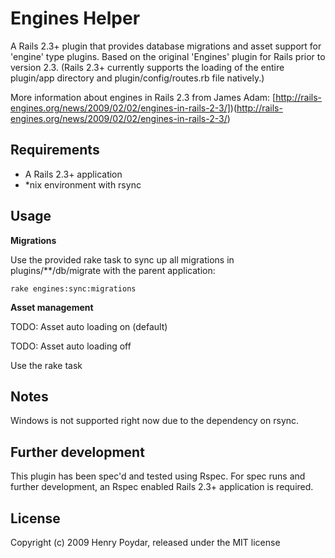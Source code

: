 # Engines Helper

A Rails 2.3+ plugin that provides database migrations and asset support for 'engine' type plugins. Based on the original 'Engines' plugin for Rails prior to version 2.3. (Rails 2.3+ currently supports the loading of the entire plugin/app directory and plugin/config/routes.rb file natively.)

More information about engines in Rails 2.3 from James Adam: [http://rails-engines.org/news/2009/02/02/engines-in-rails-2-3/])(http://rails-engines.org/news/2009/02/02/engines-in-rails-2-3/)

## Requirements

* A Rails 2.3+ application
* *nix environment with rsync

## Usage

**Migrations**

Use the provided rake task to sync up all migrations in plugins/**/db/migrate with the parent application:

    rake engines:sync:migrations

**Asset management**

TODO: Asset auto loading on (default)


TODO: Asset auto loading off 

Use the rake task

## Notes

Windows is not supported right now due to the dependency on rsync.

## Further development

This plugin has been spec'd and tested using Rspec.  For spec runs and further development, an Rspec enabled Rails 2.3+ application is required.

## License

Copyright (c) 2009 Henry Poydar, released under the MIT license
